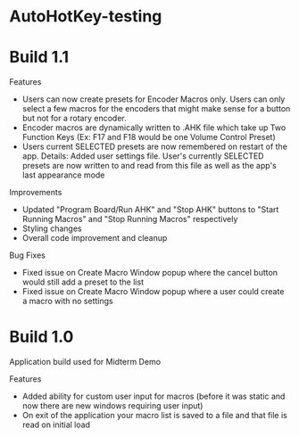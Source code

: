 # AutoHotKey-testing

# Build 1.1
Features
* Users can now create presets for Encoder Macros only. Users can only select a few macros for the encoders that might make sense for a button but not for a rotary encoder.
* Encoder macros are dynamically written to .AHK file which take up Two Function Keys (Ex: F17 and F18 would be one Volume Control Preset)
* Users current SELECTED presets are now remembered on restart of the app. Details: Added user settings file. User's currently SELECTED presets are now written to and read from this file as well as the app's last appearance mode

Improvements
* Updated "Program Board/Run AHK" and "Stop AHK" buttons to "Start Running Macros" and "Stop Running Macros" respectively
* Styling changes
* Overall code improvement and cleanup

Bug Fixes
* Fixed issue on Create Macro Window popup where the cancel button would still add a preset to the list
* Fixed issue on Create Macro Window popup where a user could create a macro with no settings

# Build 1.0
Application build used for Midterm Demo

Features
* Added ability for custom user input for macros (before it was static and now there are new windows requiring user input)
* On exit of the application your macro list is saved to a file and that file is read on initial load
